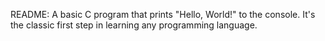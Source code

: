 README:
A basic C program that prints "Hello, World!" to the console. It's the classic first step in learning any programming language.
